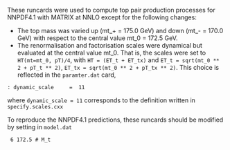 These runcards were used to compute top pair production processes for NNPDF4.1 with MATRIX at NNLO except for the 
following changes:
* The top mass was varied up (mt_+ = 175.0 GeV) and down (mt_- = 170.0 GeV) with respect to the central value mt_0 = 172.5 GeV. 
* The renormalisation and factorisation scales were dynamical but evaluated at the central value mt_0. That is, 
  the scales were set to `HT(mt=mt_0, pT)/4`, with `HT = (ET_t + ET_tx)` and `ET_t = sqrt(mt_0 ** 2 + pT_t ** 2)`, 
  `ET_tx = sqrt(mt_0 ** 2 + pT_tx ** 2)`. This choice is reflected in the `paramter.dat` card,
```
: dynamic_scale     =  11
```
where `dynamic_scale = 11` corresponds to the definition written in `specify.scales.cxx`

To reproduce the NNPDF4.1 predictions, these runcards should be modified by setting in `model.dat`
```
 6 172.5 # M_t
```


